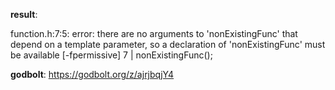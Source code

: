 **result**:
 
function.h:7:5: error: there are no arguments to 'nonExistingFunc' that depend on a template parameter, so a declaration of 'nonExistingFunc' must be available [-fpermissive]
    7 |     nonExistingFunc();
 
**godbolt**: https://godbolt.org/z/ajrjbqjY4